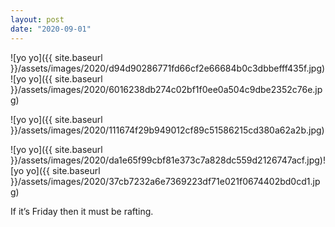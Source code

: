 ```yaml
---
layout: post
date: "2020-09-01"
---
```


![yo yo]({{ site.baseurl }}/assets/images/2020/d94d90286771fd66cf2e66684b0c3dbbefff435f.jpg)![yo yo]({{ site.baseurl }}/assets/images/2020/6016238db274c02bf1f0ee0a504c9dbe2352c76e.jpg)

![yo yo]({{ site.baseurl }}/assets/images/2020/111674f29b949012cf89c51586215cd380a62a2b.jpg)

![yo yo]({{ site.baseurl }}/assets/images/2020/da1e65f99cbf81e373c7a828dc559d2126747acf.jpg)![yo yo]({{ site.baseurl }}/assets/images/2020/37cb7232a6e7369223df71e021f0674402bd0cd1.jpg)

If it’s Friday then it must be rafting.
